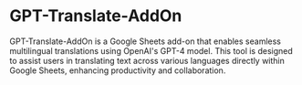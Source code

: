 # GPT-Translate-AddOn
GPT-Translate-AddOn is a Google Sheets add-on that enables seamless multilingual translations using OpenAI's GPT-4 model. This tool is designed to assist users in translating text across various languages directly within Google Sheets, enhancing productivity and collaboration.
